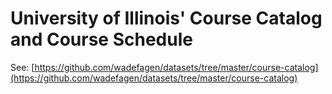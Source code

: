 
# University of Illinois' Course Catalog and Course Schedule

See: [https://github.com/wadefagen/datasets/tree/master/course-catalog](https://github.com/wadefagen/datasets/tree/master/course-catalog)
